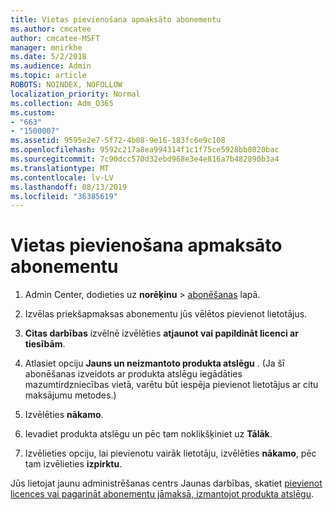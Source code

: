 ```yaml
---
title: Vietas pievienošana apmaksāto abonementu
ms.author: cmcatee
author: cmcatee-MSFT
manager: mnirkhe
ms.date: 5/2/2018
ms.audience: Admin
ms.topic: article
ROBOTS: NOINDEX, NOFOLLOW
localization_priority: Normal
ms.collection: Adm_O365
ms.custom:
- "663"
- "1500007"
ms.assetid: 9595e2e7-5f72-4b08-9e16-183fc6e9c108
ms.openlocfilehash: 9592c217a8ea994314f1c1f75ce5928bb8020bac
ms.sourcegitcommit: 7c90dcc570d32ebd968e3e4e816a7b482890b3a4
ms.translationtype: MT
ms.contentlocale: lv-LV
ms.lasthandoff: 08/13/2019
ms.locfileid: "36385619"
---
```

# <a name="add-seats-to-a-prepaid-subscription"></a>Vietas pievienošana apmaksāto abonementu

1. Admin Center, dodieties uz **norēķinu** \> [abonēšanas](https://go.microsoft.com/fwlink/p/?linkid=842054) lapā.

2. Izvēlas priekšapmaksas abonementu jūs vēlētos pievienot lietotājus.

3. **Citas darbības** izvēlnē izvēlēties **atjaunot vai papildināt licenci ar tiesībām**.

4. Atlasiet opciju **Jauns un neizmantoto produkta atslēgu** . (Ja šī abonēšanas izveidots ar produkta atslēgu iegādāties mazumtirdzniecības vietā, varētu būt iespēja pievienot lietotājus ar citu maksājumu metodes.)

5. Izvēlēties **nākamo**.

6. Ievadiet produkta atslēgu un pēc tam noklikšķiniet uz **Tālāk**.

7. Izvēlieties opciju, lai pievienotu vairāk lietotāju, izvēlēties **nākamo**, pēc tam izvēlieties **izpirktu**.

Jūs lietojat jaunu administrēšanas centrs Jaunas darbības, skatiet [pievienot licences vai pagarināt abonementu jāmaksā, izmantojot produkta atslēgu](https://docs.microsoft.com/en-us/office365/admin/misc/add-licenses-using-product-key).